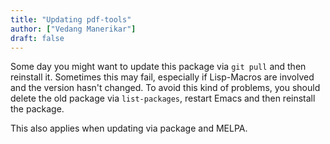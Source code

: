 ```yaml
---
title: "Updating pdf-tools"
author: ["Vedang Manerikar"]
draft: false
---
```


Some day you might want to update this package via `git pull` and then reinstall it. Sometimes this may fail, especially if Lisp-Macros are involved and the version hasn't changed. To avoid this kind of problems, you should delete the old package via `list-packages`, restart Emacs and then reinstall the package.

This also applies when updating via package and MELPA.

